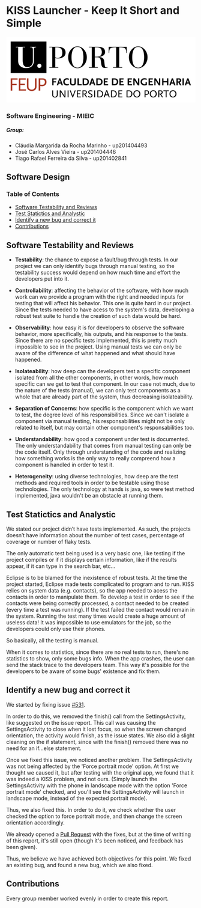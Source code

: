 # KISS Launcher - Keep It Short and Simple

![FEUP's logo](Images/feup.png)

### Software Engineering - MIEIC

##### Group:
* Cláudia Margarida da Rocha Marinho - up201404493
* José Carlos Alves Vieira - up201404446
* Tiago Rafael Ferreira da Silva - up201402841

## Software Design

### Table of Contents
* [Software Testability and Reviews](#Software-Testability-and-Reviews)
* [Test Statictics and Analystic](#test-statictics-and-analystic)
* [Identify a new bug and correct it](#identify-a-new-bug-and-correct-it)
* [Contributions](#contributions)

## Software Testability and Reviews
* **Testability**: the chance to expose a fault/bug through tests. In our project we can only identify bugs through manual testing, so the testability success would depend on how much time and effort the developers put into it.

* **Controllability**: affecting the behavior of the software, with how much work can we provide a program with the right and needed inputs for testing that will affect his behavior. This one is quite hard in our project. Since the tests needed to have acess to the system's data, developing a robust test suite to handle the creation of such data would be hard.

* **Observability**: how easy it is for developers to observe the software behavior, more specifically, his outputs, and his response to the tests. Since there are no specific tests implemented, this is pretty much impossible to see in the project. Using manual tests we can only be aware of the difference of what happened and what should have happened.

* **Isolateability**: how deep can the developers test a specific component isolated from all the other components, in other words, how much specific can we get to test that component. In our case not much, due to the nature of the tests (manual), we can only test components as a whole that are already part of the system, thus decreasing isolateability.

* **Separation of Concerns**: how specific is the component which we want to test, the degree level of his responsibilities. Since we can't isolate a component via manual testing, his responsabilities might not be only related to itself, but may contain other component's responsabilities too.

* **Understandability**: how good a component under test is documented. The only understandability that comes from manual testing can only be the code itself. Only through understanding of the code and realizing how something works is the only way to really compreend how a component is handled in order to test it.

* **Heterogeneity**: using diverse technologies, how deep are the test methods and required tools in order to be testable using those technologies. The only technology at hands is java, so were test method implemented, java wouldn't be an obstacle at running them.

## Test Statictics and Analystic
We stated our project didn’t have tests implemented. As such, the projects doesn’t have information about the number of test cases, percentage of coverage or number of flaky tests.

The only automatic test being used is a very basic one, like testing if the project compiles or if it displays certain information, like if the results appear, if it can type in the search bar, etc...

Eclipse is to be blamed for the inexistence of robust tests. At the time the project started, Eclipse made tests complicated to program and to run. KISS relies on system data (e.g. contacts), so the app needed to acess the contacts in order to manipulate them. To develop a test in order to see if the contacts were being correctly processed, a contact needed to be created (every time a test was running). If the test failed the contact would remain in the system. Running the test many times would create a huge amount of useless data! It was impossible to use emulators for the job, so the developers could only use their phones.

So basically, all the testing is manual.

When it comes to statistics, since there are no real tests to run, there's no statistics to show, only some bugs info. When the app crashes, the user can send the stack trace to the developers team. This way it's possible for the developers to be aware of some bugs' existence and fix them.

## Identify a new bug and correct it
We started by fixing issue [#531](https://github.com/Neamar/KISS/issues/531).

In order to do this, we removed the finish() call from the SettingsActivity, like suggested on the issue report. This call was causing the SettingsActivity to close when it lost focus, so when the screen changed orientation, the activity would finish, as the issue states. We also did a slight cleaning on the if statement, since with the finish() removed there was no need for an if...else statement.

Once we fixed this issue, we noticed another problem. The SettingsActivity was not being affected by the 'Force portrait mode' option. At first we thought we caused it, but after testing with the original app, we found that it was indeed a KISS problem, and not ours. (Simply launch the SettingsActivity with the phone in landscape mode with the option 'Force portrait mode' checked, and you'll see the SettingsActivity will launch in landscape mode, instead of the expected portrait mode).

Thus, we also fixed this. In order to do it, we check whether the user checked the option to force portrait mode, and then change the screen orientation accordingly.

We already opened a [Pull Request](https://github.com/Neamar/KISS/pull/559) with the fixes, but at the time of writting of this report, it's still open (though it's been noticed, and feedback has been given).

Thus, we believe we have achieved both objectives for this point. We fixed an existing bug, and found a new bug, which we also fixed.

## Contributions
Every group member worked evenly in order to create this report.
